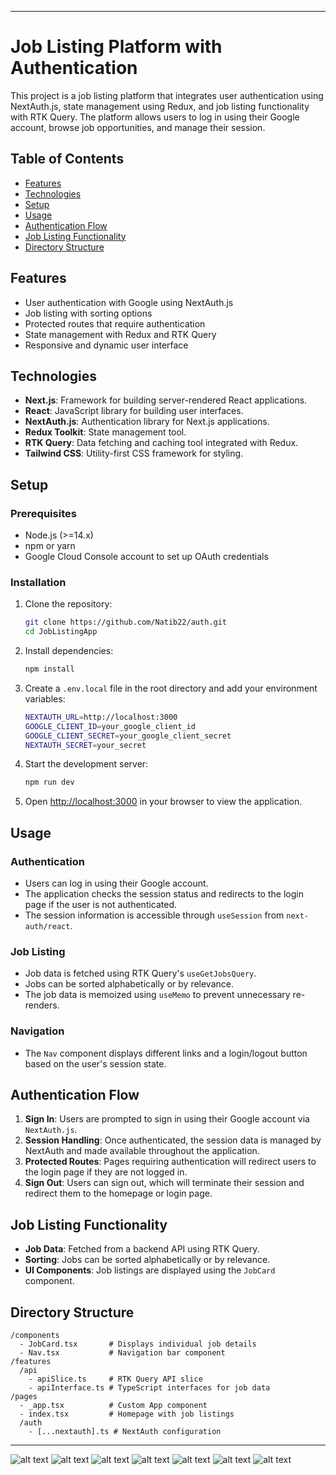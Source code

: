 
---

# Job Listing Platform with Authentication

This project is a job listing platform that integrates user authentication using NextAuth.js, state management using Redux, and job listing functionality with RTK Query. The platform allows users to log in using their Google account, browse job opportunities, and manage their session.

## Table of Contents

- [Features](#features)
- [Technologies](#technologies)
- [Setup](#setup)
- [Usage](#usage)
- [Authentication Flow](#authentication-flow)
- [Job Listing Functionality](#job-listing-functionality)
- [Directory Structure](#directory-structure)

## Features

- User authentication with Google using NextAuth.js
- Job listing with sorting options
- Protected routes that require authentication
- State management with Redux and RTK Query
- Responsive and dynamic user interface

## Technologies

- **Next.js**: Framework for building server-rendered React applications.
- **React**: JavaScript library for building user interfaces.
- **NextAuth.js**: Authentication library for Next.js applications.
- **Redux Toolkit**: State management tool.
- **RTK Query**: Data fetching and caching tool integrated with Redux.
- **Tailwind CSS**: Utility-first CSS framework for styling.

## Setup


### Prerequisites

- Node.js (>=14.x)
- npm or yarn
- Google Cloud Console account to set up OAuth credentials

### Installation

1. Clone the repository:

   ```bash
   git clone https://github.com/Natib22/auth.git
   cd JobListingApp
   ```

2. Install dependencies:

   ```bash
   npm install
   ```

3. Create a `.env.local` file in the root directory and add your environment variables:

   ```bash
   NEXTAUTH_URL=http://localhost:3000
   GOOGLE_CLIENT_ID=your_google_client_id
   GOOGLE_CLIENT_SECRET=your_google_client_secret
   NEXTAUTH_SECRET=your_secret
   ```

4. Start the development server:

   ```bash
   npm run dev
   ```

5. Open [http://localhost:3000](http://localhost:3000) in your browser to view the application.

## Usage

### Authentication

- Users can log in using their Google account.
- The application checks the session status and redirects to the login page if the user is not authenticated.
- The session information is accessible through `useSession` from `next-auth/react`.

### Job Listing

- Job data is fetched using RTK Query's `useGetJobsQuery`.
- Jobs can be sorted alphabetically or by relevance.
- The job data is memoized using `useMemo` to prevent unnecessary re-renders.

### Navigation

- The `Nav` component displays different links and a login/logout button based on the user's session state.

## Authentication Flow

1. **Sign In**: Users are prompted to sign in using their Google account via `NextAuth.js`.
2. **Session Handling**: Once authenticated, the session data is managed by NextAuth and made available throughout the application.
3. **Protected Routes**: Pages requiring authentication will redirect users to the login page if they are not logged in.
4. **Sign Out**: Users can sign out, which will terminate their session and redirect them to the homepage or login page.

## Job Listing Functionality

- **Job Data**: Fetched from a backend API using RTK Query.
- **Sorting**: Jobs can be sorted alphabetically or by relevance.
- **UI Components**: Job listings are displayed using the `JobCard` component.

## Directory Structure

```
/components
  - JobCard.tsx       # Displays individual job details
  - Nav.tsx           # Navigation bar component
/features
  /api
    - apiSlice.ts     # RTK Query API slice
    - apiInterface.ts # TypeScript interfaces for job data
/pages
  - _app.tsx          # Custom App component
  - index.tsx         # Homepage with job listings
  /auth
    - [...nextauth].ts # NextAuth configuration
```

---

![alt text](<./screenshots/Screenshot 2024-08-15 at 3.13.09 in the afternoon.png>)
![alt text](<./screenshots/Screenshot 2024-08-15 at 3.13.30 in the afternoon.png>) ![alt text](<./screenshots/Screenshot 2024-08-15 at 3.14.32 in the afternoon.png>)
![alt text](<./screenshots/Screenshot 2024-08-15 at 3.41.28 in the afternoon.png>)
![alt text](<./screenshots/Screenshot 2024-08-15 at 3.16.39 in the afternoon.png>)
![alt text](./screenshots/777A3DC2-1323-47AB-AAD0-BED701D01410_1_201_a.jpeg)
![alt text](<./screenshots/localhost_3000_ (3).png>)
